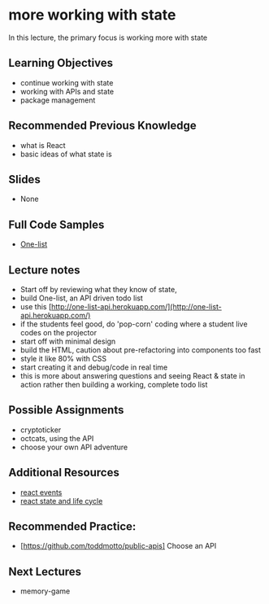 # more working with state

In this lecture, the primary focus is working more with state

## Learning Objectives

- continue working with state
- working with APIs and state
- package management

## Recommended Previous Knowledge

- what is React
- basic ideas of what state is

## Slides

- None

## Full Code Samples

- [One-list](https://github.com/suncoast-devs/cohort-xiii/tree/master/week-05/two-list)

## Lecture notes

- Start off by reviewing what they know of state,
- build One-list, an API driven todo list
- use this [http://one-list-api.herokuapp.com/](http://one-list-api.herokuapp.com/)
- if the students feel good, do 'pop-corn' coding where a student live codes on the projector
- start off with minimal design
- build the HTML, caution about pre-refactoring into components too fast
- style it like 80% with CSS
- start creating it and debug/code in real time
- this is more about answering questions and seeing React & state in action rather then building a working, complete todo list

## Possible Assignments

- cryptoticker
- octcats, using the API
- choose your own API adventure

## Additional Resources

- [react events](https://reactjs.org/docs/handling-events.html)
- [react state and life cycle](https://reactjs.org/docs/state-and-lifecycle.html)

## Recommended Practice:

- [https://github.com/toddmotto/public-apis] Choose an API

## Next Lectures

- memory-game
